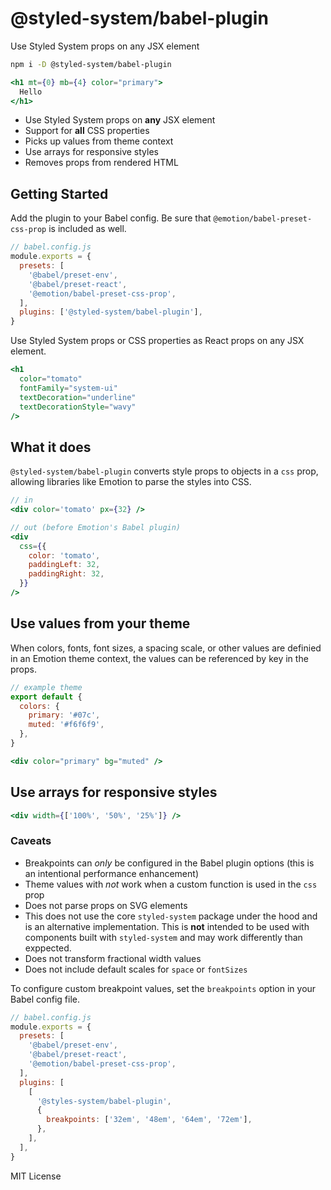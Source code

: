 # @styled-system/babel-plugin

Use Styled System props on any JSX element

```sh
npm i -D @styled-system/babel-plugin
```

```jsx
<h1 mt={0} mb={4} color="primary">
  Hello
</h1>
```

- Use Styled System props on **any** JSX element
- Support for **all** CSS properties
- Picks up values from theme context
- Use arrays for responsive styles
- Removes props from rendered HTML

## Getting Started

Add the plugin to your Babel config. Be sure that
`@emotion/babel-preset-css-prop` is included as well.

```js
// babel.config.js
module.exports = {
  presets: [
    '@babel/preset-env',
    '@babel/preset-react',
    '@emotion/babel-preset-css-prop',
  ],
  plugins: ['@styled-system/babel-plugin'],
}
```

Use Styled System props or CSS properties as React props on any JSX element.

```jsx
<h1
  color="tomato"
  fontFamily="system-ui"
  textDecoration="underline"
  textDecorationStyle="wavy"
/>
```

## What it does

`@styled-system/babel-plugin` converts style props to objects in a `css` prop,
allowing libraries like Emotion to parse the styles into CSS.

```jsx
// in
<div color='tomato' px={32} />

// out (before Emotion's Babel plugin)
<div
  css={{
    color: 'tomato',
    paddingLeft: 32,
    paddingRight: 32,
  }}
/>
```

## Use values from your theme

When colors, fonts, font sizes, a spacing scale, or other values are definied in
an Emotion theme context, the values can be referenced by key in the props.

```js
// example theme
export default {
  colors: {
    primary: '#07c',
    muted: '#f6f6f9',
  },
}
```

```jsx
<div color="primary" bg="muted" />
```

## Use arrays for responsive styles

```jsx
<div width={['100%', '50%', '25%']} />
```

### Caveats

- Breakpoints can _only_ be configured in the Babel plugin options (this is an
  intentional performance enhancement)
- Theme values with _not_ work when a custom function is used in the `css` prop
- Does not parse props on SVG elements
- This does not use the core `styled-system` package under the hood and is an
  alternative implementation. This is **not** intended to be used with
  components built with `styled-system` and may work differently than exppected.
- Does not transform fractional width values
- Does not include default scales for `space` or `fontSizes`

To configure custom breakpoint values, set the `breakpoints` option in your
Babel config file.

```js
// babel.config.js
module.exports = {
  presets: [
    '@babel/preset-env',
    '@babel/preset-react',
    '@emotion/babel-preset-css-prop',
  ],
  plugins: [
    [
      '@styles-system/babel-plugin',
      {
        breakpoints: ['32em', '48em', '64em', '72em'],
      },
    ],
  ],
}
```

MIT License
